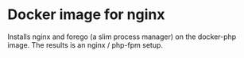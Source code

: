# Docker image for nginx

Installs nginx and forego (a slim process manager) on the docker-php image. The results is an nginx / php-fpm setup.
